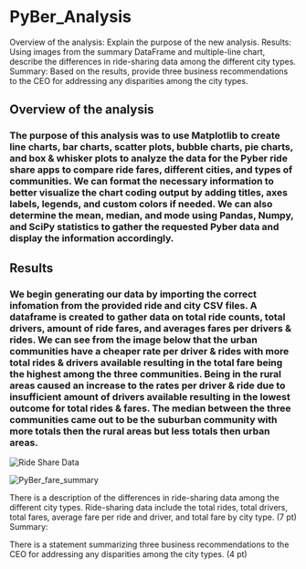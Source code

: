 # PyBer_Analysis

Overview of the analysis: Explain the purpose of the new analysis.
Results: Using images from the summary DataFrame and multiple-line chart, describe the differences in ride-sharing data among the different city types.
Summary: Based on the results, provide three business recommendations to the CEO for addressing any disparities among the city types.

## Overview of the analysis
### The purpose of this analysis was to use Matplotlib to create line charts, bar charts, scatter plots, bubble charts, pie charts, and box & whisker plots to analyze the data for the Pyber ride share apps to compare ride fares, different cities, and types of communities. We can format the necessary information to better visualize the chart coding output by adding titles, axes labels, legends, and custom colors if needed. We can also determine the mean, median, and mode using Pandas, Numpy, and SciPy statistics to gather the requested Pyber data and display the information accordingly.

## Results
### We begin generating our data by importing the correct infomation from the provided ride and city CSV files. A dataframe is created to gather data on total ride counts, total drivers, amount of ride fares, and averages fares per drivers & rides. We can see from the image below that the urban communities have a cheaper rate per driver & rides with more total rides & drivers available resulting in the total fare being the highest among the three communities. Being in the rural areas caused an increase to the rates per driver & ride due to insufficient amount of drivers available resulting in the lowest outcome for total rides & fares. The median between the three communities came out to be the suburban community with more totals then the rural areas but less totals then urban areas.
![Ride Share Data](https://user-images.githubusercontent.com/118647523/212166851-20914b87-f80d-488e-a066-9851d0710955.png)

![PyBer_fare_summary](https://user-images.githubusercontent.com/118647523/212167649-5fe186f9-a038-4aef-8c17-5ada0559f1bd.png)

There is a description of the differences in ride-sharing data among the different city types. Ride-sharing data include the total rides, total drivers, total fares, average fare per ride and driver, and total fare by city type. (7 pt)
Summary:

There is a statement summarizing three business recommendations to the CEO for addressing any disparities among the city types. (4 pt)
